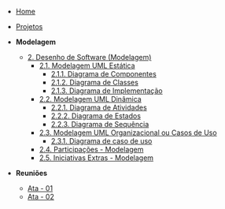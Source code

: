 <!-- docs/_sidebar.md -->

- [Home](/docs)
- [Projetos](/docs/Projeto/Projeto.md)

- **Modelagem**
  - [2. Desenho de Software (Modelagem)](/docs/Modelagem/2.Modelagem.md)
    - [2.1. Modelagem UML Estática](/docs/Modelagem/2.1.ModelagemEstatica.md)
      - [2.1.1. Diagrama de Componentes](Modelagem/2.1.1.DiagramaComponentes.md)
      - [2.1.2. Diagrama de Classes](Modelagem/2.1.2.DigramaDeClasses.md)
      - [2.1.3. Diagrama de Implementação](Modelagem/2.1.3.DiagramaDeImplementacao.md)
    - [2.2. Modelagem UML Dinâmica](/docs/Modelagem/2.2.ModelagemDinamica.md)
      - [2.2.1. Diagrama de Atividades](Modelagem/2.2.1.DiagramaAtividade.md)
      - [2.2.2. Diagrama de Estados](Modelagem/2.2.2.DiagramaDeEstados.md)
      - [2.2.3. Diagrama de Sequência](Modelagem/2.2.3.DiagramaDeSequencia.md)
    - [2.3. Modelagem UML Organizacional ou Casos de Uso](Modelagem/2.3.ModelagemOrganizacionalCasosDeUso.md)
      - [2.3.1. Diagrama de caso de uso](Modelagem/2.3.1.DiagramaCasoDeUso.md)
    - [2.4. Participações - Modelagem](/docs/Modelagem/2.4.ParticipacoesModelagem.md)
    - [2.5. Iniciativas Extras - Modelagem](/docs/Modelagem/2.5.IniciativasExtras.md)


- **Reuniões**
    - [Ata - 01](Projeto/IniciativasExtras/ata_01.md)
    - [Ata - 02](Projeto/IniciativasExtras/ata_02.md)
